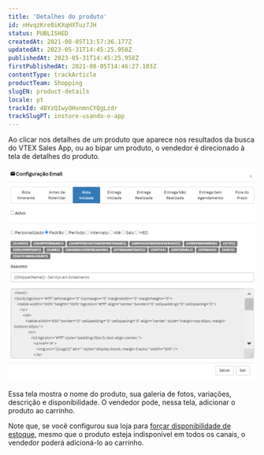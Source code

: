 ```yaml
---
title: 'Detalhes do produto'
id: nHvqzKre0iKXqHXTuz7JH
status: PUBLISHED
createdAt: 2021-08-05T13:57:36.177Z
updatedAt: 2023-05-31T14:45:25.958Z
publishedAt: 2023-05-31T14:45:25.958Z
firstPublishedAt: 2021-08-05T14:46:27.103Z
contentType: trackArticle
productTeam: Shopping
slugEN: product-details
locale: pt
trackId: 4BYzQIwyOHvnmnCYQgLzdr
trackSlugPT: instore-usando-o-app
---
```


Ao clicar nos detalhes de um produto que aparece nos resultados da busca do VTEX Sales App, ou ao bipar um produto, o vendedor é direcionado à tela de detalhes do produto.

![instore-pdp-pt](https://raw.githubusercontent.com/vtexdocs/help-center-content/refs/heads/main/_1.png)

Essa tela mostra o nome do produto, sua galeria de fotos, variações, descrição e disponibilidade. O vendedor pode, nessa tela, adicionar o produto ao carrinho.

Note que, se você configurou sua loja para [forçar disponibilidade de estoque](https://help.vtex.com/pt/tracks/instore-customizations--1z9kBm12oBPyVNDo1ivVc2/2SgRUekV8FO4lg2aO6YTmh), mesmo que o produto esteja indisponível em todos os canais, o vendedor poderá adicioná-lo ao carrinho.

